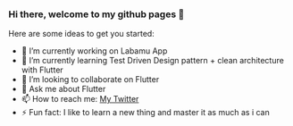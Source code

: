 ### Hi there, welcome to my github pages 👋

Here are some ideas to get you started:

- 🔭 I’m currently working on Labamu App
- 🌱 I’m currently learning Test Driven Design pattern + clean architecture with Flutter
- 👯 I’m looking to collaborate on Flutter
- 💬 Ask me about Flutter
- 📫 How to reach me: [My Twitter](https://twitter.com/raymonddenny14)
- ⚡ Fun fact: I like to learn a new thing and master it as much as i can

